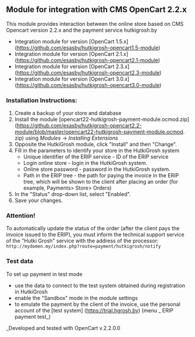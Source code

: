## Module for integration with CMS OpenCart 2.2.x

This module provides interaction between the online store based on CMS Opencart version 2.2.x and the payment service hutkigrosh.by
  * Integration module for version [OpenCart 1.5.x] (https://github.com/esasby/hutkigrosh-opencart1.5-module)
  * Integration module for version [OpenCart 2.1.x] (https://github.com/esasby/hutkigrosh-opencart2.1-module)
  * Integration module for version [OpenCart 2.3.x] (https://github.com/esasby/hutkigrosh-opencart2.3-module)
  * Integration module for version [OpenCart 3.0.x] (https://github.com/esasby/hutkigrosh-opencart3.0-module)

### Installation Instructions:
1. Create a backup of your store and database
2. Install the module [opencart22-hutkigrosh-payment-module.ocmod.zip] (https://github.com/esasby/hutkigrosh-opencart2.2-module/blob/master/opencart22-hutkigrosh-payment-module.ocmod. zip) using _Modules_ -> _Installing Extensions_
3. Opposite the HutkiGrosh module, click "Install" and then "Change".
4. Fill in the parameters to identify your store in the HutkiGrosh system
    * Unique identifier of the ERIP service - ID of the ERIP service
    * Login online store - login in the HutkiGrosh system.
    * Online store password - password in the HutkiGrosh system.
    * Path in the ERIP tree - the path for paying the invoice in the ERIP tree, which will be shown to the client after placing an order (for example, Payments> Store> Orders)
5. In the "Status" drop-down list, select "Enabled".
6. Save your changes.

### Attention!
To automatically update the status of the order (after the client pays the invoice issued to the ERIP), you must inform the technical support service of the "Hutki Grosh" service with the address of the processor:
``
http://mydomen.my/index.php?route=payment/hutkigrosh/notify
``

### Test data
To set up payment in test mode
 * use the data to connect to the test system obtained during registration in HutkiGrosh
 * enable the "Sandbox" mode in the module settings
 * to emulate the payment by the client of the invoice, use the personal account of the [test system] (https://trial.hgrosh.by) (menu _ ERIP payment test_)

_Developed and tested with OpenCart v.2.2.0.0

